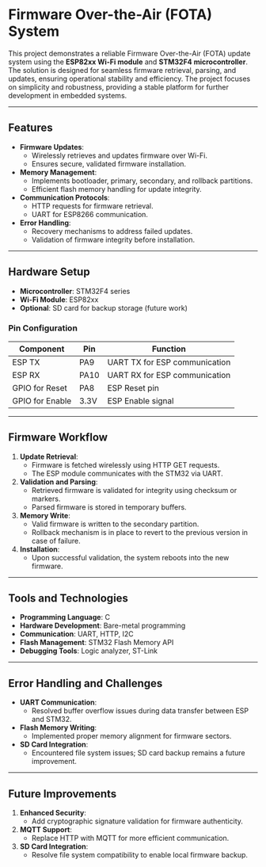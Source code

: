 # **Firmware Over-the-Air (FOTA) System**

This project demonstrates a reliable Firmware Over-the-Air (FOTA) update system using the **ESP82xx Wi-Fi module** and **STM32F4 microcontroller**. The solution is designed for seamless firmware retrieval, parsing, and updates, ensuring operational stability and efficiency. The project focuses on simplicity and robustness, providing a stable platform for further development in embedded systems.

---

## **Features**
- **Firmware Updates**: 
  - Wirelessly retrieves and updates firmware over Wi-Fi.
  - Ensures secure, validated firmware installation.
- **Memory Management**: 
  - Implements bootloader, primary, secondary, and rollback partitions.
  - Efficient flash memory handling for update integrity.
- **Communication Protocols**: 
  - HTTP requests for firmware retrieval.
  - UART for ESP8266 communication.
- **Error Handling**:
  - Recovery mechanisms to address failed updates.
  - Validation of firmware integrity before installation.

---

## **Hardware Setup**
- **Microcontroller**: STM32F4 series
- **Wi-Fi Module**: ESP82xx
- **Optional**: SD card for backup storage (future work)

### **Pin Configuration**
| **Component**       | **Pin**   | **Function**              |
|----------------------|-----------|---------------------------|
| ESP TX              | PA9       | UART TX for ESP communication |
| ESP RX              | PA10      | UART RX for ESP communication |
| GPIO for Reset      | PA8       | ESP Reset pin             |
| GPIO for Enable     | 3.3V      | ESP Enable signal         |

---

## **Firmware Workflow**
1. **Update Retrieval**:
   - Firmware is fetched wirelessly using HTTP GET requests.
   - The ESP module communicates with the STM32 via UART.
2. **Validation and Parsing**:
   - Retrieved firmware is validated for integrity using checksum or markers.
   - Parsed firmware is stored in temporary buffers.
3. **Memory Write**:
   - Valid firmware is written to the secondary partition.
   - Rollback mechanism is in place to revert to the previous version in case of failure.
4. **Installation**:
   - Upon successful validation, the system reboots into the new firmware.

---

## **Tools and Technologies**
- **Programming Language**: C
- **Hardware Development**: Bare-metal programming
- **Communication**: UART, HTTP, I2C
- **Flash Management**: STM32 Flash Memory API
- **Debugging Tools**: Logic analyzer, ST-Link

---

## **Error Handling and Challenges**
- **UART Communication**:
  - Resolved buffer overflow issues during data transfer between ESP and STM32.
- **Flash Memory Writing**:
  - Implemented proper memory alignment for firmware sectors.
- **SD Card Integration**:
  - Encountered file system issues; SD card backup remains a future improvement.

---

## **Future Improvements**
1. **Enhanced Security**:
   - Add cryptographic signature validation for firmware authenticity.
2. **MQTT Support**:
   - Replace HTTP with MQTT for more efficient communication.
3. **SD Card Integration**:
   - Resolve file system compatibility to enable local firmware backup.
